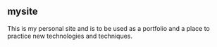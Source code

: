 ## mysite 
This is my personal site and is to be used as a portfolio and a place to practice new technologies and techniques.

